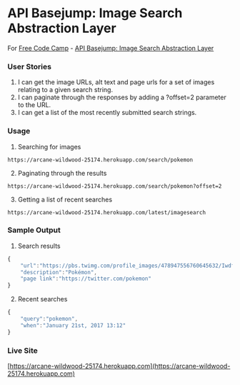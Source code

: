 # API Basejump: Image Search Abstraction Layer


For [Free Code Camp](http://freecodecamp.com) - [API Basejump: Image Search Abstraction Layer](https://www.freecodecamp.com/challenges/image-search-abstraction-layer)


### User Stories

1. I can get the image URLs, alt text and page urls for a set of images relating to a given search string.
2. I can paginate through the responses by adding a ?offset=2 parameter to the URL.
3. I can get a list of the most recently submitted search strings.


### Usage

1. Searching for images
```
https://arcane-wildwood-25174.herokuapp.com/search/pokemon
```
2. Paginating through the results
```
https://arcane-wildwood-25174.herokuapp.com/search/pokemon?offset=2
```
3. Getting a list of recent searches
```
https://arcane-wildwood-25174.herokuapp.com/latest/imagesearch
```

### Sample Output

1. Search results
```javascript
{
	"url":"https://pbs.twimg.com/profile_images/478947556760645632/IwdfeL3J_400x400.png",
	"description":"Pokémon",
	"page link":"https://twitter.com/pokemon"
}
```
2. Recent searches
```javascript
{
	"query":"pokemon",
	"when":"January 21st, 2017 13:12"
}
```

### Live Site
[https://arcane-wildwood-25174.herokuapp.com](https://arcane-wildwood-25174.herokuapp.com)